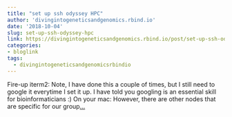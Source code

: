 ```yaml
---
title: "set up ssh odyssey HPC"
author: 'divingintogeneticsandgenomics.rbind.io'
date: '2018-10-04'
slug: set-up-ssh-odyssey-hpc
link: https://divingintogeneticsandgenomics.rbind.io/post/set-up-ssh-odyssey-hpc/
categories:
- bloglink
tags:
  - divingintogeneticsandgenomicsrbindio
---
```


Fire-up iterm2: Note, I have done this a couple of times, but I still need to google it everytime I set it up. I have told you googling is an essential skill for bioinformaticians :) On your mac: However, there are other nodes that are specific for our group[... <i class="fas fa-external-link-alt"></i>](https://divingintogeneticsandgenomics.rbind.io/post/set-up-ssh-odyssey-hpc/)

